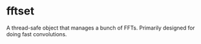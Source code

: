 # fftset
A thread-safe object that manages a bunch of FFTs. Primarily designed for doing fast convolutions.
